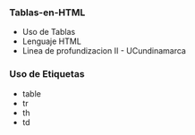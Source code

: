 ### Tablas-en-HTML

* Uso de Tablas
* Lenguaje HTML
* Linea de profundizacion II - UCundinamarca 

### Uso de Etiquetas

* table
* tr
* th
* td
